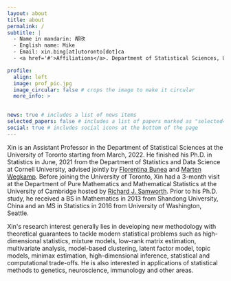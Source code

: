 ```yaml
---
layout: about
title: about
permalink: /
subtitle: | 
  - Name in mandarin: 邴欣  
  - English name: Mike  
  - Email: xin.bing[at]utoronto[dot]ca  
  - <a href='#'>Affiliations</a>. Department of Statistical Sciences, University of Toronto.

profile:
  align: left
  image: prof_pic.jpg
  image_circular: false # crops the image to make it circular
  more_info: >
   

news: true # includes a list of news items
selected_papers: false # includes a list of papers marked as "selected={true}"
social: true # includes social icons at the bottom of the page
---
```

 

Xin is an Assistant Professor in the Department of Statistical Sciences at the University of Toronto starting from March, 2022. He finished his Ph.D. in Statistics in June, 2021 from the Department of Statistics and Data Science at Cornell University, advised jointly by [Florentina Bunea](https://bunea.stat.cornell.edu) and [Marten Wegkamp](https://pi.math.cornell.edu/~marten/). Before joining the University of Toronto, Xin had a 3-month visit at the Department of Pure Mathematics and Mathematical Statistics at the University of Cambridge hosted by [Richard J. Samworth](https://www.statslab.cam.ac.uk/~rjs57/). Prior to his Ph.D. study, he received a BS in Mathematics in 2013 from Shandong University, China and an MS in Statistics in 2016 from University of Washington, Seattle.

Xin's research interest generally lies in developing new methodology with theoretical guarantees to tackle modern statistical problems such as high-dimensional statistics, mixture models, low-rank matrix estimation, multivariate analysis, model-based clustering, latent factor model, topic models, minimax estimation, high-dimensional inference, statistical and computational trade-offs. He is also interested in applications of statistical methods to genetics, neuroscience, immunology and other areas.
